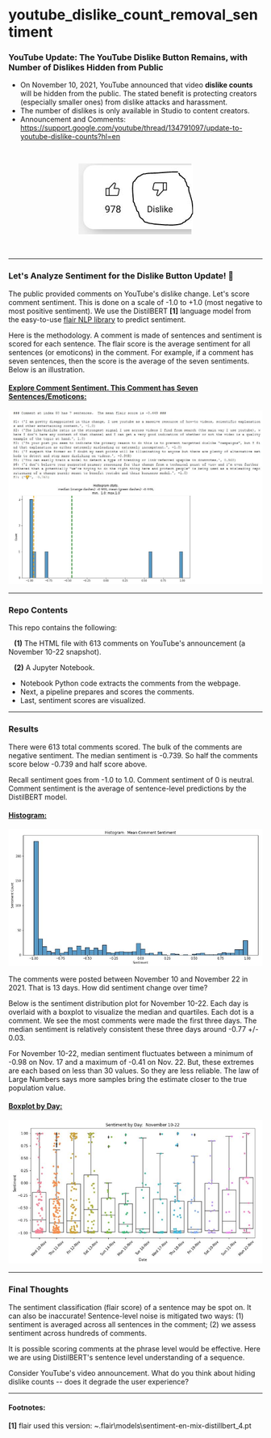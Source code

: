 # youtube_dislike_count_removal_sentiment

### YouTube Update: The YouTube Dislike Button Remains, with Number of Dislikes Hidden from Public

* On November 10, 2021, YouTube announced that video **dislike counts** will be hidden from the public.  The stated benefit is protecting creators (especially smaller ones) from dislike attacks and harassment.
* The number of dislikes is only available in Studio to content creators.
* Announcement and Comments: https://support.google.com/youtube/thread/134791097/update-to-youtube-dislike-counts?hl=en

&nbsp;

<p align="center"> 
  <img src="https://github.com/jkmackie/youtube_dislike_count_removal_sentiment/blob/main/docs/like_dislike_buttons.JPG"/>
</p>
&nbsp;

***
### Let's Analyze Sentiment for the Dislike Button Update!  🧐
The public provided comments on YouTube's dislike change.  Let's score comment sentiment.  This is done on a scale of -1.0  to +1.0 (most negative to most positive sentiment).  We use the DistilBERT **[1]** language model from the easy-to-use [flair NLP library](https://github.com/flairNLP/flair) to predict sentiment.

Here is the methodology.  A comment is made of sentences and sentiment is scored for each sentence.  The flair score is the average sentiment for all sentences (or emoticons) in the comment.  For example, if a comment has seven sentences, then the score is the average of the seven sentiments.  Below is an illustration.


#### <ins>Explore Comment Sentiment.  This Comment has Seven Sentences/Emoticons:</ins>
![explore comment sentiment illustration](explore_comment_sentiment.JPG)

***
### Repo Contents
This repo contains the following:  

&ensp; **(1)** The HTML file with 613 comments on YouTube's announcement (a November 10-22 snapshot).  

&ensp; **(2)** A Jupyter Notebook.  
* Notebook Python code extracts the comments from the webpage.  
* Next, a pipeline prepares and scores the comments.  
* Last, sentiment scores are visualized.

***

### Results
There were 613 total comments scored.  The bulk of the comments are negative sentiment.  The median sentiment is -0.739.  So half the comments score below -0.739 and half score above.  

Recall sentiment goes from -1.0 to 1.0.  Comment sentiment of 0 is neutral.  Comment sentiment is the average of sentence-level predictions by the DistilBERT model.

#### <ins>Histogram:</ins>
![sentiment_hist](sentiment_histogram.JPG)

The comments were posted between November 10 and November 22 in 2021.  That is 13 days.  How did sentiment change over time?

Below is the sentiment distribution plot for November 10-22.  Each day is overlaid with a boxplot to visualize the median and quartiles.  Each dot is a comment.  We see the most comments were made the first three days.  The median sentiment is relatively consistent these three days around -0.77 +/- 0.03.

For November 10-22, median sentiment fluctuates between a minimum of -0.98 on Nov. 17 and a maximum of -0.41 on Nov. 22.  But, these extremes are each based on less than 30 values.  So they are less reliable.  The law of Large Numbers says more samples bring the estimate closer to the true population value.

#### <ins>Boxplot by Day:</ins>
![sentiment_boxplots](sentiment_boxplot.JPG)

***
### Final Thoughts
The sentiment classification (flair score) of a sentence may be spot on.  It can also be inaccurate!  Sentence-level noise is mitigated two ways: (1) sentiment is averaged across all sentences in the comment; (2) we assess sentiment across hundreds of comments.

It is possible scoring comments at the phrase level would be effective.  Here we are using DistilBERT's sentence level understanding of a sequence.

Consider YouTube's video announcement.  What do you think about hiding dislike counts -- does it degrade the user experience?
***

#### Footnotes:
**[1]** flair used this version: ~\.flair\models\sentiment-en-mix-distillbert_4.pt
